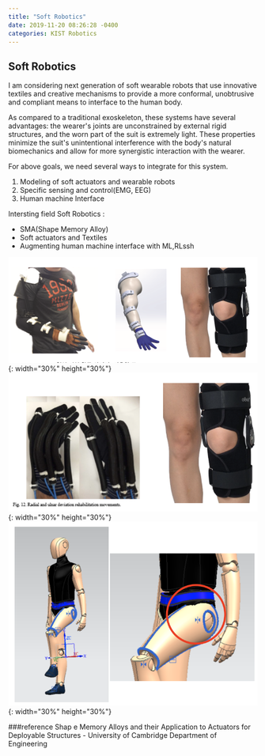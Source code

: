 ```yaml
---
title: "Soft Robotics"
date: 2019-11-20 08:26:28 -0400
categories: KIST Robotics
---
```


## Soft Robotics

I am considering next generation of soft wearable robots that use innovative textiles and creative mechanisms to provide a more conformal, unobtrusive and compliant means to interface to the human body.

As compared to a traditional exoskeleton, these systems have several advantages: the wearer's joints are unconstrained by external rigid structures, and the worn part of the suit is extremely light.  These properties minimize the suit's unintentional interference with the body's natural biomechanics and allow for more synergistic interaction with the wearer.

For above goals, we need several ways to integrate for this system.

1. Modeling of soft actuators and wearable robots
2. Specific sensing and control(EMG, EEG)
3. Human machine Interface

Intersting field Soft Robotics : 

- SMA(Shape Memory Alloy)
- Soft actuators and Textiles
- Augmenting human machine interface with ML,RLssh

![title](/photos/kist_research1.png){: width="30%" height="30%"}
![title](/photos/kist_research2.png){: width="30%" height="30%"}
![title](/photos/kist_research3.png){: width="30%" height="30%"}



###reference
Shap e Memory Alloys and their Application to Actuators for Deployable Structures - University of Cambridge Department of Engineering
